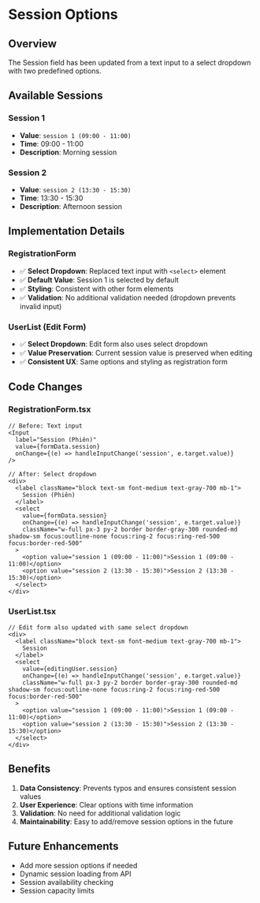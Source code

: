 # Session Options

## Overview
The Session field has been updated from a text input to a select dropdown with two predefined options.

## Available Sessions

### Session 1
- **Value**: `session 1 (09:00 - 11:00)`
- **Time**: 09:00 - 11:00
- **Description**: Morning session

### Session 2  
- **Value**: `session 2 (13:30 - 15:30)`
- **Time**: 13:30 - 15:30
- **Description**: Afternoon session

## Implementation Details

### RegistrationForm
- ✅ **Select Dropdown**: Replaced text input with `<select>` element
- ✅ **Default Value**: Session 1 is selected by default
- ✅ **Styling**: Consistent with other form elements
- ✅ **Validation**: No additional validation needed (dropdown prevents invalid input)

### UserList (Edit Form)
- ✅ **Select Dropdown**: Edit form also uses select dropdown
- ✅ **Value Preservation**: Current session value is preserved when editing
- ✅ **Consistent UX**: Same options and styling as registration form

## Code Changes

### RegistrationForm.tsx
```tsx
// Before: Text input
<Input
  label="Session (Phiên)"
  value={formData.session}
  onChange={(e) => handleInputChange('session', e.target.value)}
/>

// After: Select dropdown
<div>
  <label className="block text-sm font-medium text-gray-700 mb-1">
    Session (Phiên)
  </label>
  <select
    value={formData.session}
    onChange={(e) => handleInputChange('session', e.target.value)}
    className="w-full px-3 py-2 border border-gray-300 rounded-md shadow-sm focus:outline-none focus:ring-2 focus:ring-red-500 focus:border-red-500"
  >
    <option value="session 1 (09:00 - 11:00)">Session 1 (09:00 - 11:00)</option>
    <option value="session 2 (13:30 - 15:30)">Session 2 (13:30 - 15:30)</option>
  </select>
</div>
```

### UserList.tsx
```tsx
// Edit form also updated with same select dropdown
<div>
  <label className="block text-sm font-medium text-gray-700 mb-1">
    Session
  </label>
  <select
    value={editingUser.session}
    onChange={(e) => handleInputChange('session', e.target.value)}
    className="w-full px-3 py-2 border border-gray-300 rounded-md shadow-sm focus:outline-none focus:ring-2 focus:ring-red-500 focus:border-red-500"
  >
    <option value="session 1 (09:00 - 11:00)">Session 1 (09:00 - 11:00)</option>
    <option value="session 2 (13:30 - 15:30)">Session 2 (13:30 - 15:30)</option>
  </select>
</div>
```

## Benefits

1. **Data Consistency**: Prevents typos and ensures consistent session values
2. **User Experience**: Clear options with time information
3. **Validation**: No need for additional validation logic
4. **Maintainability**: Easy to add/remove session options in the future

## Future Enhancements

- Add more session options if needed
- Dynamic session loading from API
- Session availability checking
- Session capacity limits
